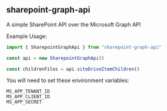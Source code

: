## sharepoint-graph-api

A simple SharePoint API over the Microsoft Graph API

Example Usage:
``` javascript
import { SharepointGraphApi } from "sharepoint-graph-api"

const api = new SharepointGraphApi()

const childrenFiles = api.siteDriveItemChildren()
```

You will need to set these environment variables:
```
MS_APP_TENANT_ID
MS_APP_CLIENT_ID
MS_APP_SECRET
```